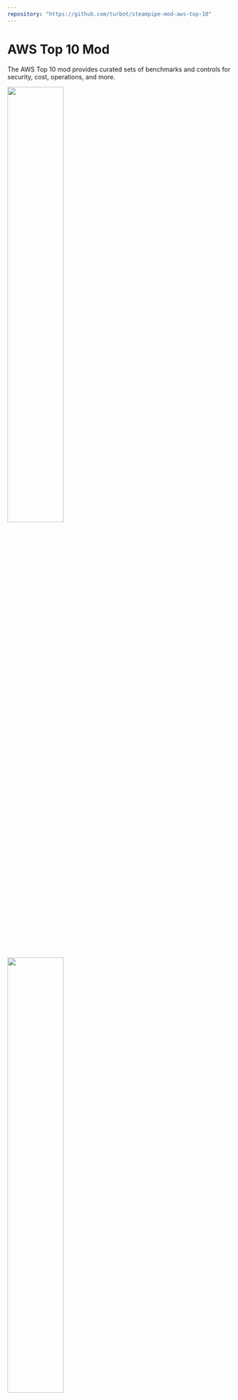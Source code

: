 ```yaml
---
repository: "https://github.com/turbot/steampipe-mod-aws-top-10"
---
```


# AWS Top 10 Mod

The AWS Top 10 mod provides curated sets of benchmarks and controls for security, cost, operations, and more.

<img src="https://raw.githubusercontent.com/turbot/steampipe-mod-aws-top-10/main/docs/aws-top-10-dashboard-benchmark.png" width="50%" type="thumbnail"/>
<img src="https://raw.githubusercontent.com/turbot/steampipe-mod-aws-top-10/main/docs/aws-top-10-mfa.png" width="50%" type="thumbnail"/>

## References

[AWS](https://aws.amazon.com/) provides on-demand cloud computing platforms and APIs to authenticated customers on a metered pay-as-you-go basis.

[Steampipe](https://steampipe.io) is an open source CLI to instantly query cloud APIs using SQL.

[Steampipe Mods](https://steampipe.io/docs/reference/mod-resources#mod) are collections of `named queries`, and codified `controls` that can be used to test current configuration of your cloud resources against a desired configuration.

## Documentation

- **[Benchmarks and controls →](https://hub.steampipe.io/mods/turbot/aws_top_10/controls)**
- **[Named queries →](https://hub.steampipe.io/mods/turbot/aws_top_10/queries)**

## Getting started

### Installation

Download and install Steampipe (https://steampipe.io/downloads). Or use Brew:

```sh
brew tap turbot/tap
brew install steampipe
```

Install the AWS plugin with [Steampipe](https://steampipe.io):

```sh
steampipe plugin install aws
```

Clone:

```sh
git clone https://github.com/turbot/steampipe-mod-aws-top-10.git
cd steampipe-mod-aws-top-10
```

Install mod dependencies:

```sh
steampipe mod install
```

### Usage

Before running any benchmarks, it's recommended to generate your AWS credential report:

```sh
aws iam generate-credential-report
```

Start your dashboard server to get started:

```sh
steampipe dashboard
```

By default, the dashboard interface will then be launched in a new browser
window at http://localhost:9194. From here, you can run benchmarks by
selecting one or searching for a specific one.

Instead of running benchmarks in a dashboard, you can also run them within your
terminal with the `steampipe check` command:

Run all benchmarks:

```sh
steampipe check all
```

Run a single benchmark:

```sh
steampipe check benchmark.account_security
```

Run a benchmark for a specific item:

```sh
steampipe check benchmark.account_security_accurate_account_info
```

Different output formats are also available, for more information please see
[Output Formats](https://steampipe.io/docs/reference/cli/check#output-formats).

### Credentials

This mod uses the credentials configured in the [Steampipe AWS plugin](https://hub.steampipe.io/plugins/turbot/aws).

### Configuration

No extra configuration is required.

### Common and Tag Dimensions

The benchmark queries use common properties (like `account_id`, `connection_name` and `region`) and tags that are defined in the dependent [AWS Compliance mod](https://github.com/turbot/steampipe-mod-aws-compliance) and [AWS Perimeter mod](https://github.com/turbot/steampipe-mod-aws-top-10) . These properties can be executed in the following ways:

- Copy and rename the `steampipe.spvars.example` file to `steampipe.spvars`, and then modify the variable values inside that file
- Pass in a value on the command line:

  ```shell
  steampipe check benchmark.account_security_limit_security_groups --var 'common_dimensions=["account_id", "connection_name", "region"]'
  ```

  ```shell
  steampipe check benchmark.account_security_limit_security_groups --var 'tag_dimensions=["Environment", "Owner"]'
  ```

- Set an environment variable:

  ```shell
  SP_VAR_common_dimensions='["account_id", "connection_name", "region"]' steampipe check benchmark.account_security_limit_security_groups
  ```

  ```shell
  SP_VAR_tag_dimensions='["Environment", "Owner"]' steampipe check benchmark.account_security_limit_security_groups
  ```

## Contributing

If you have an idea for additional controls or just want to help maintain and extend this mod ([or others](https://github.com/topics/steampipe-mod)) we would love you to join the community and start contributing.

- **[Join #steampipe on Slack →](https://turbot.com/community/join)** and hang out with other Mod developers.

Please see the [contribution guidelines](https://github.com/turbot/steampipe/blob/main/CONTRIBUTING.md) and our [code of conduct](https://github.com/turbot/steampipe/blob/main/CODE_OF_CONDUCT.md). All contributions are subject to the [Apache 2.0 open source license](https://github.com/turbot/steampipe-mod-aws-top-10/blob/main/LICENSE).

Want to help but not sure where to start? Pick up one of the `help wanted` issues:

- [Steampipe](https://github.com/turbot/steampipe/labels/help%20wanted)
- [AWS Top 10 Mod](https://github.com/turbot/steampipe-mod-aws-top-10/labels/help%20wanted)
